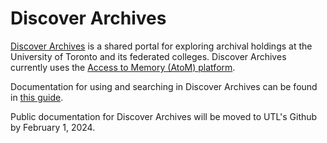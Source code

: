 # Discover Archives
[Discover Archives](https://discoverarchives.library.utoronto.ca/) is a shared portal for exploring archival holdings at the University of Toronto and its federated colleges. Discover Archives currently uses the [Access to Memory (AtoM) platform](https://www.accesstomemory.org/en/docs/latest/).

Documentation for using and searching in Discover Archives can be found in [this guide](https://guides.library.utoronto.ca/discover_archives_searchtips). 

Public documentation for Discover Archives will be moved to UTL's Github by February 1, 2024.
